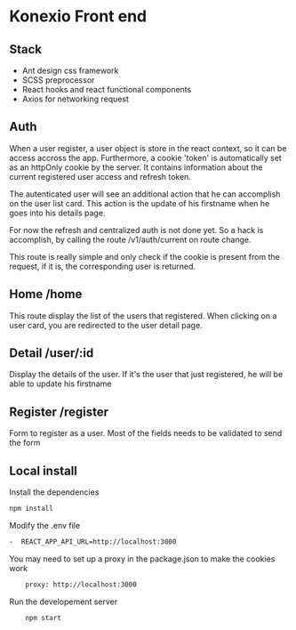 # Konexio Front end

## Stack 
- Ant design css framework
- SCSS preprocessor
- React hooks and react functional components
- Axios for networking request

## Auth 
When a user register, a user object is store in the react context, so it can be access accross the app. Furthermore, a cookie 'token' is automatically set as an httpOnly cookie by the server. It contains information about the current registered user access and refresh token. 

The autenticated user will see an additional action that he can accomplish on the user list card. This action is the update of his firstname when he goes into his details page.

For now the refresh and centralized auth is not done yet. So a hack is accomplish, by calling the route /v1/auth/current on route change. 

This route is really simple and only check if the cookie is present from the request, if it is, the corresponding user is returned.

## Home /home
This route display the list of the users that registered. When clicking on a user card, you are redirected to the user detail page.

## Detail /user/:id
Display the details of the user. If it's the user that just registered, he will be able to update his firstname

## Register /register
Form to register as a user. Most of the fields needs to be validated to send the form


## Local install
Install the dependencies
```bash
npm install
```

Modify the .env file 
```bash
-  REACT_APP_API_URL=http://localhost:3000
```

You may need to set up a proxy in the package.json to make the cookies work
```bash
    proxy: http://localhost:3000
```

Run the developement server
```bash
    npm start
```

